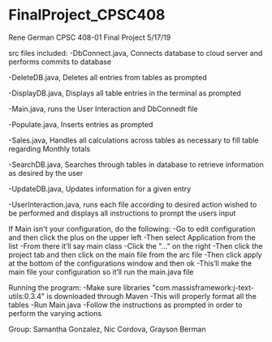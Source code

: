 # FinalProject_CPSC408

Rene German CPSC 408-01 Final Project 5/17/19

src files included: 
-DbConnect.java, Connects database to cloud server and performs commits to database

-DeleteDB.java, Deletes all entries from tables as prompted

-DisplayDB.java, Displays all table entries in the terminal as prompted

-Main.java, runs the User Interaction and DbConnedt file

-Populate.java, Inserts entries as prompted

-Sales.java, Handles all calculations across tables as necessary to fill table regarding Monthly totals

-SearchDB.java, Searches through tables in database to retrieve information as desired by the user

-UpdateDB.java, Updates information for a given entry

-UserInteraction.java, runs each file according to desired action wished to be performed and displays all instructions to prompt the users input

If Main isn't your configuration, do the following:
-Go to edit configuration and then click the plus on the upper left
-Then select Application from the list
-From there it’ll say main class 
-Click the "..." on the right 
-Then click the project tab and then click on the main file from the arc file 
-Then click apply at the bottom of the configurations window and then ok
-This’ll make the main file your configuration so it’ll run the main.java file

Running the program: 
-Make sure libraries "com.massisframework:j-text-utils:0.3.4" is downloaded through Maven
    -This will properly format all the tables
-Run Main.java
-Follow the instructions as prompted in order to perform the varying actions

Group: Samantha Gonzalez, Nic Cordova, Grayson Berman
